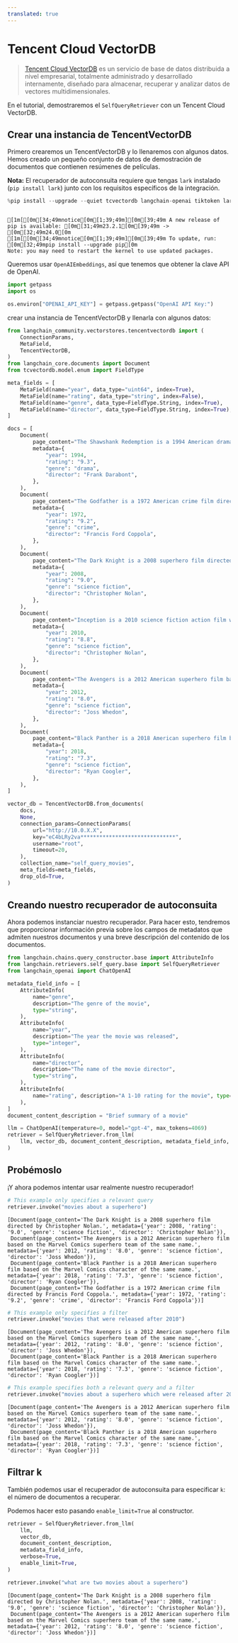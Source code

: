 ```yaml
---
translated: true
---
```


# Tencent Cloud VectorDB

> [Tencent Cloud VectorDB](https://cloud.tencent.com/document/product/1709) es un servicio de base de datos distribuida a nivel empresarial, totalmente administrado y desarrollado internamente, diseñado para almacenar, recuperar y analizar datos de vectores multidimensionales.

En el tutorial, demostraremos el `SelfQueryRetriever` con un Tencent Cloud VectorDB.

## Crear una instancia de TencentVectorDB

Primero crearemos un TencentVectorDB y lo llenaremos con algunos datos. Hemos creado un pequeño conjunto de datos de demostración de documentos que contienen resúmenes de películas.

**Nota:** El recuperador de autoconsuita requiere que tengas `lark` instalado (`pip install lark`) junto con los requisitos específicos de la integración.

```python
%pip install --upgrade --quiet tcvectordb langchain-openai tiktoken lark
```

```output

[1m[[0m[34;49mnotice[0m[1;39;49m][0m[39;49m A new release of pip is available: [0m[31;49m23.2.1[0m[39;49m -> [0m[32;49m24.0[0m
[1m[[0m[34;49mnotice[0m[1;39;49m][0m[39;49m To update, run: [0m[32;49mpip install --upgrade pip[0m
Note: you may need to restart the kernel to use updated packages.
```

Queremos usar `OpenAIEmbeddings`, así que tenemos que obtener la clave API de OpenAI.

```python
import getpass
import os

os.environ["OPENAI_API_KEY"] = getpass.getpass("OpenAI API Key:")
```

crear una instancia de TencentVectorDB y llenarla con algunos datos:

```python
from langchain_community.vectorstores.tencentvectordb import (
    ConnectionParams,
    MetaField,
    TencentVectorDB,
)
from langchain_core.documents import Document
from tcvectordb.model.enum import FieldType

meta_fields = [
    MetaField(name="year", data_type="uint64", index=True),
    MetaField(name="rating", data_type="string", index=False),
    MetaField(name="genre", data_type=FieldType.String, index=True),
    MetaField(name="director", data_type=FieldType.String, index=True),
]

docs = [
    Document(
        page_content="The Shawshank Redemption is a 1994 American drama film written and directed by Frank Darabont.",
        metadata={
            "year": 1994,
            "rating": "9.3",
            "genre": "drama",
            "director": "Frank Darabont",
        },
    ),
    Document(
        page_content="The Godfather is a 1972 American crime film directed by Francis Ford Coppola.",
        metadata={
            "year": 1972,
            "rating": "9.2",
            "genre": "crime",
            "director": "Francis Ford Coppola",
        },
    ),
    Document(
        page_content="The Dark Knight is a 2008 superhero film directed by Christopher Nolan.",
        metadata={
            "year": 2008,
            "rating": "9.0",
            "genre": "science fiction",
            "director": "Christopher Nolan",
        },
    ),
    Document(
        page_content="Inception is a 2010 science fiction action film written and directed by Christopher Nolan.",
        metadata={
            "year": 2010,
            "rating": "8.8",
            "genre": "science fiction",
            "director": "Christopher Nolan",
        },
    ),
    Document(
        page_content="The Avengers is a 2012 American superhero film based on the Marvel Comics superhero team of the same name.",
        metadata={
            "year": 2012,
            "rating": "8.0",
            "genre": "science fiction",
            "director": "Joss Whedon",
        },
    ),
    Document(
        page_content="Black Panther is a 2018 American superhero film based on the Marvel Comics character of the same name.",
        metadata={
            "year": 2018,
            "rating": "7.3",
            "genre": "science fiction",
            "director": "Ryan Coogler",
        },
    ),
]

vector_db = TencentVectorDB.from_documents(
    docs,
    None,
    connection_params=ConnectionParams(
        url="http://10.0.X.X",
        key="eC4bLRy2va******************************",
        username="root",
        timeout=20,
    ),
    collection_name="self_query_movies",
    meta_fields=meta_fields,
    drop_old=True,
)
```

## Creando nuestro recuperador de autoconsuita

Ahora podemos instanciar nuestro recuperador. Para hacer esto, tendremos que proporcionar información previa sobre los campos de metadatos que admiten nuestros documentos y una breve descripción del contenido de los documentos.

```python
from langchain.chains.query_constructor.base import AttributeInfo
from langchain.retrievers.self_query.base import SelfQueryRetriever
from langchain_openai import ChatOpenAI

metadata_field_info = [
    AttributeInfo(
        name="genre",
        description="The genre of the movie",
        type="string",
    ),
    AttributeInfo(
        name="year",
        description="The year the movie was released",
        type="integer",
    ),
    AttributeInfo(
        name="director",
        description="The name of the movie director",
        type="string",
    ),
    AttributeInfo(
        name="rating", description="A 1-10 rating for the movie", type="string"
    ),
]
document_content_description = "Brief summary of a movie"
```

```python
llm = ChatOpenAI(temperature=0, model="gpt-4", max_tokens=4069)
retriever = SelfQueryRetriever.from_llm(
    llm, vector_db, document_content_description, metadata_field_info, verbose=True
)
```

## Probémoslo

¡Y ahora podemos intentar usar realmente nuestro recuperador!

```python
# This example only specifies a relevant query
retriever.invoke("movies about a superhero")
```

```output
[Document(page_content='The Dark Knight is a 2008 superhero film directed by Christopher Nolan.', metadata={'year': 2008, 'rating': '9.0', 'genre': 'science fiction', 'director': 'Christopher Nolan'}),
 Document(page_content='The Avengers is a 2012 American superhero film based on the Marvel Comics superhero team of the same name.', metadata={'year': 2012, 'rating': '8.0', 'genre': 'science fiction', 'director': 'Joss Whedon'}),
 Document(page_content='Black Panther is a 2018 American superhero film based on the Marvel Comics character of the same name.', metadata={'year': 2018, 'rating': '7.3', 'genre': 'science fiction', 'director': 'Ryan Coogler'}),
 Document(page_content='The Godfather is a 1972 American crime film directed by Francis Ford Coppola.', metadata={'year': 1972, 'rating': '9.2', 'genre': 'crime', 'director': 'Francis Ford Coppola'})]
```

```python
# This example only specifies a filter
retriever.invoke("movies that were released after 2010")
```

```output
[Document(page_content='The Avengers is a 2012 American superhero film based on the Marvel Comics superhero team of the same name.', metadata={'year': 2012, 'rating': '8.0', 'genre': 'science fiction', 'director': 'Joss Whedon'}),
 Document(page_content='Black Panther is a 2018 American superhero film based on the Marvel Comics character of the same name.', metadata={'year': 2018, 'rating': '7.3', 'genre': 'science fiction', 'director': 'Ryan Coogler'})]
```

```python
# This example specifies both a relevant query and a filter
retriever.invoke("movies about a superhero which were released after 2010")
```

```output
[Document(page_content='The Avengers is a 2012 American superhero film based on the Marvel Comics superhero team of the same name.', metadata={'year': 2012, 'rating': '8.0', 'genre': 'science fiction', 'director': 'Joss Whedon'}),
 Document(page_content='Black Panther is a 2018 American superhero film based on the Marvel Comics character of the same name.', metadata={'year': 2018, 'rating': '7.3', 'genre': 'science fiction', 'director': 'Ryan Coogler'})]
```

## Filtrar k

También podemos usar el recuperador de autoconsuita para especificar `k`: el número de documentos a recuperar.

Podemos hacer esto pasando `enable_limit=True` al constructor.

```python
retriever = SelfQueryRetriever.from_llm(
    llm,
    vector_db,
    document_content_description,
    metadata_field_info,
    verbose=True,
    enable_limit=True,
)
```

```python
retriever.invoke("what are two movies about a superhero")
```

```output
[Document(page_content='The Dark Knight is a 2008 superhero film directed by Christopher Nolan.', metadata={'year': 2008, 'rating': '9.0', 'genre': 'science fiction', 'director': 'Christopher Nolan'}),
 Document(page_content='The Avengers is a 2012 American superhero film based on the Marvel Comics superhero team of the same name.', metadata={'year': 2012, 'rating': '8.0', 'genre': 'science fiction', 'director': 'Joss Whedon'})]
```
